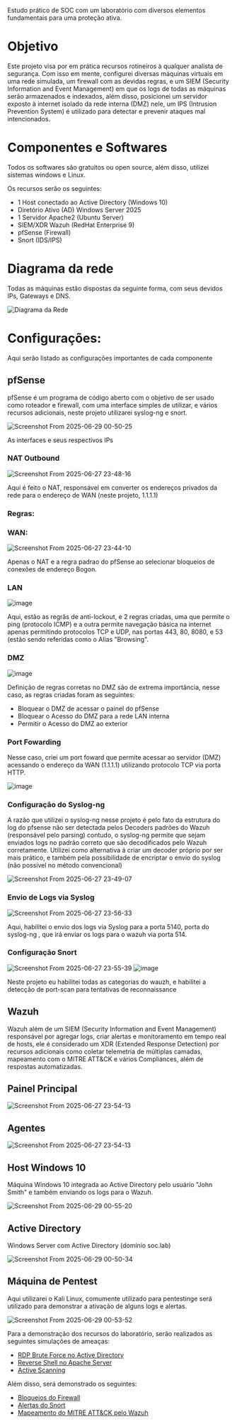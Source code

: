 Estudo prático de SOC com um laboratório com diversos elementos fundamentais para uma proteção ativa.


# Objetivo

Este projeto visa por em prática recursos rotineiros à qualquer analista de segurança. Com isso em mente, configurei diversas máquinas virtuais em uma rede simulada, um firewall com as devidas regras, e um SIEM (Security Information and Event Management) em que os logs de todas as máquinas serão armazenados e indexados, além disso, posicionei um servidor exposto à internet isolado da rede interna (DMZ) nele, um IPS (Intrusion Prevention System) é utilizado para detectar e prevenir ataques mal intencionados.

# Componentes e Softwares

Todos os softwares são gratuitos ou open source, além disso, utilizei sistemas windows e Linux.

Os recursos serão os seguintes:

- 1 Host conectado ao Active Directory (Windows 10)
- Diretório Ativo (AD) Windows Server 2025
- 1 Servidor Apache2 (Ubuntu Server)
- SIEM/XDR Wazuh (RedHat Enterprise 9)
- pfSense (Firewall)
- Snort (IDS/IPS)


# Diagrama da rede

Todas as máquinas estão dispostas da seguinte forma, com seus devidos IPs, Gateways e DNS.

![Diagrama da Rede](https://github.com/user-attachments/assets/e1954d0f-0de8-4324-88f7-b16f91d76740)

# Configurações: 

Aqui serão listado as configurações importantes de cada componente

## pfSense

pfSense é um programa de código aberto com o objetivo de ser usado como roteador e firewall, com uma interface simples de utilizar, e vários recursos adicionais, neste projeto utilizarei syslog-ng e snort.

![Screenshot From 2025-06-29 00-50-25](https://github.com/user-attachments/assets/6e9d0779-7f63-489c-9c49-9d78bef7977e)

As interfaces e seus respectivos IPs

### NAT Outbound

![Screenshot From 2025-06-27 23-48-16](https://github.com/user-attachments/assets/4359814b-61da-48d7-aee1-87d8eb2cbf37)

Aqui é feito o NAT, responsável em converter os endereços privados da rede para o endereço de WAN (neste projeto, 1.1.1.1)

### Regras:

### WAN:

![Screenshot From 2025-06-27 23-44-10](https://github.com/user-attachments/assets/53cf1e5d-50ad-43ae-8532-b9e1e05563ac)

Apenas o NAT e a regra padrao do pfSense ao selecionar bloqueios de conexões de endereço Bogon.
### LAN

![image](https://github.com/user-attachments/assets/b5e7cce2-bc15-41a9-bcbe-eb817c87140a)

Aqui, estão as regrãs de anti-lockout, e 2 regras criadas, uma que permite o ping (protocolo ICMP) e a outra permite navegação básica na internet apenas permitindo protocolos TCP e UDP, nas portas 443, 80, 8080, e 53 (estão sendo referidas como o Alias "Browsing".

### DMZ

![image](https://github.com/user-attachments/assets/d79ac54d-c8dd-4b89-a24a-8f9431d8077b)

Definição de regras corretas no DMZ são de extrema importância, nesse caso, as regras criadas foram as seguintes:

- Bloquear o DMZ de acessar o painel do pfSense
- Bloquear o Acesso do DMZ para a rede LAN interna
- Permitir o Acesso do DMZ ao exterior

### Port Fowarding
Nesse caso, criei um port foward que permite acessar ao servidor (DMZ) acessando o endereço da WAN (1.1.1.1) utilizando protocolo TCP via porta HTTP.

![image](https://github.com/user-attachments/assets/9d54e0fa-e47f-4789-affe-73ffe740eed5)

### Configuração do Syslog-ng 

A razão que utilizei o syslog-ng nesse projeto é pelo fato da estrutura do log do pfsense não ser detectada pelos Decoders padrões do Wazuh (responsável pelo parsing) contudo, o syslog-ng permite que sejam enviados logs no padrão correto que são decodificados pelo Wazuh corretamente. Utilizei como alternativa á criar um decoder próprio por ser mais prático, e também pela possibilidade de encriptar o envio do syslog (não possível no método convencional)

![Screenshot From 2025-06-27 23-49-07](https://github.com/user-attachments/assets/e26504ca-6186-4c7b-b45e-45a4f964367a)

### Envio de Logs via Syslog

![Screenshot From 2025-06-27 23-56-33](https://github.com/user-attachments/assets/08784d1b-cba9-4c82-bcd2-98ecbbed4ebf)

Aqui, habilitei o envio dos logs via Syslog para a porta 5140, porta do syslog-ng , que irá enviar os logs para o wazuh via porta 514.


### Configuração Snort

![Screenshot From 2025-06-27 23-55-39](https://github.com/user-attachments/assets/ccd66464-ee3a-43aa-9503-1e1127c6aef1)
![image](https://github.com/user-attachments/assets/73cb86c3-9c00-4566-bfe0-1bae79191edf)

Neste projeto eu habilitei todas as categorias do wauzh, e habilitei a detecção de port-scan para tentativas de reconnaissance



## Wazuh

Wazuh além de um SIEM (Security Information and Event Management) responsável por agregar logs, criar alertas e monitoramento em tempo real de hosts, ele é considerado um XDR (Extended Response Detection) por recursos adicionais como coletar telemetria de múltiplas camadas, mapeamento com o MITRE ATT&CK e vários Compliances, além de respostas automatizadas.

## Painel Principal

![Screenshot From 2025-06-27 23-54-13](https://github.com/user-attachments/assets/7f0af3b7-2932-45cd-9427-07795990a7a3)

## Agentes

![Screenshot From 2025-06-27 23-54-13](https://github.com/user-attachments/assets/b74d5bce-5e4a-419a-b267-b3c3805ee64d)

## Host Windows 10
Máquina Windows 10 integrada ao Active Directory pelo usuário "John Smith" e também enviando os logs para o Wazuh. 

![Screenshot From 2025-06-29 00-55-20](https://github.com/user-attachments/assets/17b44f15-7db2-44ac-a77b-437873aee667)

## Active Directory

Windows Server com Active Directory (domínio soc.lab)

![Screenshot From 2025-06-29 00-50-34](https://github.com/user-attachments/assets/9ed4e703-1d65-4ec0-b078-e3482ad30c5a)


## Máquina de Pentest

Aqui utilizarei o Kali Linux, comumente utilizado para pentestinge será utilizado para demonstrar a ativação de alguns logs e alertas.

![Screenshot From 2025-06-29 00-53-52](https://github.com/user-attachments/assets/d558367d-ec78-43b6-825e-0ad1b25ef4a2)

 
Para a demonstração dos recursos do laboratório, serão realizados as seguintes simulações de ameaças:
- [RDP Brute Force no Active Directory](Simulação%20de%20Ataques/RDP%20Brute%20Force/RDP%20Brute%20Force.md")
- [Reverse Shell no Apache Server](Simulação%20de%20Ataques/Reverse%20Shell/Reverse%20Shell.md)
- [Active Scanning](Simulação%20de%20Ataques/Active%20Scanning/Active%20Scanning.md)

Além disso, será demonstrado os seguintes:
-  [Bloqueios do Firewall](Firewall/Firewall.md)
-  [Alertas do Snort](Snort/Snort.md)
-  [Mapeamento do MITRE ATT&CK pelo Wazuh](MITRE%20ATT&CK/MITRE%20ATT&CK.md)

 

